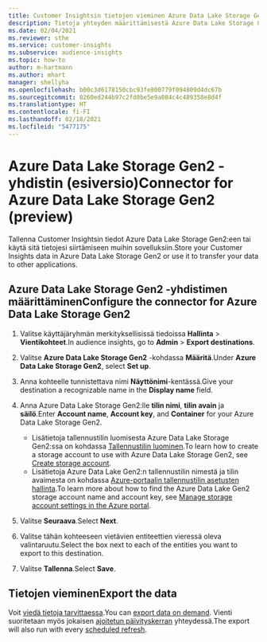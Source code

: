 ```yaml
---
title: Customer Insightsin tietojen vieminen Azure Data Lake Storage Gen2:een
description: Tietoja yhteyden määrittämisestä Azure Data Lake Storage Gen2:een.
ms.date: 02/04/2021
ms.reviewer: sthe
ms.service: customer-insights
ms.subservice: audience-insights
ms.topic: how-to
author: m-hartmann
ms.author: mhart
manager: shellyha
ms.openlocfilehash: b00c3d6178150cbc93fe800779f094809d4dc67b
ms.sourcegitcommit: 0260ed244b97c2fd0be5e9a084c4c489358e8d4f
ms.translationtype: HT
ms.contentlocale: fi-FI
ms.lasthandoff: 02/18/2021
ms.locfileid: "5477175"
---
```

# <a name="connector-for-azure-data-lake-storage-gen2-preview"></a><span data-ttu-id="9d1fa-103">Azure Data Lake Storage Gen2 -yhdistin (esiversio)</span><span class="sxs-lookup"><span data-stu-id="9d1fa-103">Connector for Azure Data Lake Storage Gen2 (preview)</span></span>

<span data-ttu-id="9d1fa-104">Tallenna Customer Insightsin tiedot Azure Data Lake Storage Gen2:een tai käytä sitä tietojesi siirtämiseen muihin sovelluksiin.</span><span class="sxs-lookup"><span data-stu-id="9d1fa-104">Store your Customer Insights data in Azure Data Lake Storage Gen2 or use it to transfer your data to other applications.</span></span>

## <a name="configure-the-connector-for-azure-data-lake-storage-gen2"></a><span data-ttu-id="9d1fa-105">Azure Data Lake Storage Gen2 -yhdistimen määrittäminen</span><span class="sxs-lookup"><span data-stu-id="9d1fa-105">Configure the connector for Azure Data Lake Storage Gen2</span></span>

1. <span data-ttu-id="9d1fa-106">Valitse käyttäjäryhmän merkityksellisissä tiedoissa **Hallinta** > **Vientikohteet**.</span><span class="sxs-lookup"><span data-stu-id="9d1fa-106">In audience insights, go to **Admin** > **Export destinations**.</span></span>

1. <span data-ttu-id="9d1fa-107">Valitse **Azure Data Lake Storage Gen2** -kohdassa **Määritä**.</span><span class="sxs-lookup"><span data-stu-id="9d1fa-107">Under **Azure Data Lake Storage Gen2**, select **Set up**.</span></span>

1. <span data-ttu-id="9d1fa-108">Anna kohteelle tunnistettava nimi **Näyttönimi**-kentässä.</span><span class="sxs-lookup"><span data-stu-id="9d1fa-108">Give your destination a recognizable name in the **Display name** field.</span></span>

1. <span data-ttu-id="9d1fa-109">Anna Azure Data Lake Storage Gen2:lle **tilin nimi**, **tilin avain** ja **säilö**.</span><span class="sxs-lookup"><span data-stu-id="9d1fa-109">Enter **Account name**, **Account key**, and **Container** for your Azure Data Lake Storage Gen2.</span></span>
    - <span data-ttu-id="9d1fa-110">Lisätietoja tallennustilin luomisesta Azure Data Lake Storage Gen2:ssa on kohdassa [Tallennustilin luominen](https://docs.microsoft.com/azure/storage/blobs/create-data-lake-storage-account).</span><span class="sxs-lookup"><span data-stu-id="9d1fa-110">To learn how to create a storage account to use with Azure Data Lake Storage Gen2, see [Create storage account](https://docs.microsoft.com/azure/storage/blobs/create-data-lake-storage-account).</span></span> 
    - <span data-ttu-id="9d1fa-111">Lisätietoja Azure Data Lake Gen2:n tallennustilin nimestä ja tilin avaimesta on kohdassa [Azure-portaalin tallennustilin asetusten hallinta](https://docs.microsoft.com/azure/storage/common/storage-account-manage).</span><span class="sxs-lookup"><span data-stu-id="9d1fa-111">To learn more about how to find the Azure Data Lake Gen2 storage account name and account key, see [Manage storage account settings in the Azure portal](https://docs.microsoft.com/azure/storage/common/storage-account-manage).</span></span>

1. <span data-ttu-id="9d1fa-112">Valitse **Seuraava**.</span><span class="sxs-lookup"><span data-stu-id="9d1fa-112">Select **Next**.</span></span>

1. <span data-ttu-id="9d1fa-113">Valitse tähän kohteeseen vietävien entiteettien vieressä oleva valintaruutu.</span><span class="sxs-lookup"><span data-stu-id="9d1fa-113">Select the box next to each of the entities you want to export to this destination.</span></span>

1. <span data-ttu-id="9d1fa-114">Valitse **Tallenna**.</span><span class="sxs-lookup"><span data-stu-id="9d1fa-114">Select **Save**.</span></span>

## <a name="export-the-data"></a><span data-ttu-id="9d1fa-115">Tietojen vieminen</span><span class="sxs-lookup"><span data-stu-id="9d1fa-115">Export the data</span></span>

<span data-ttu-id="9d1fa-116">Voit [viedä tietoja tarvittaessa](export-destinations.md#export-data-on-demand).</span><span class="sxs-lookup"><span data-stu-id="9d1fa-116">You can [export data on demand](export-destinations.md#export-data-on-demand).</span></span> <span data-ttu-id="9d1fa-117">Vienti suoritetaan myös jokaisen [ajoitetun päivityskerran](system.md#schedule-tab) yhteydessä.</span><span class="sxs-lookup"><span data-stu-id="9d1fa-117">The export will also run with every [scheduled refresh](system.md#schedule-tab).</span></span>
